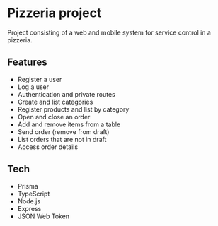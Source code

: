 # Pizzeria project

Project consisting of a web and mobile system for service control in a pizzeria.
## Features

- Register a user
- Log a user
- Authentication and private routes
- Create and list categories
- Register products and list by category
- Open and close an order
- Add and remove items from a table
- Send order (remove from draft)
- List orders that are not in draft
- Access order details


## Tech

- Prisma
- TypeScript
- Node.js
- Express
- JSON Web Token
